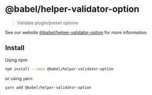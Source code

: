 # @babel/helper-validator-option

> Validate plugin/preset options

See our website [@babel/helper-validator-option](https://babeljs.io/docs/babel-helper-validator-option) for more information.

## Install

Using npm:

```sh
npm install --save @babel/helper-validator-option
```

or using yarn:

```sh
yarn add @babel/helper-validator-option
```

